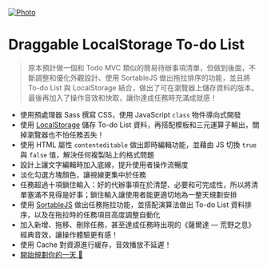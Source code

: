[![Photo](https://cdn.dribbble.com/users/3800131/screenshots/6757018/_____2019-07-09___11.03.44_4x.png)](https://dribbble.com/raychangdesign)

# Draggable LocalStorage To-do List

> 原本預計做一個和 Todo MVC 類似的簡易待辦事項清單，但做到後面，不斷調整和優化外觀設計、使用 SortableJS 做出拖拉排序的功能，並且將 To-do List 與 LocalStorage 結合，做出了可在瀏覽器上儲存資料的版本。最後再加入了操作音效和快取，讓你達成任務時充滿成就感！

- 使用預處理器 Sass 撰寫 CSS，使用 JavaScript `class` 物件導向式開發
- 使用 [LocalStorage](https://developer.mozilla.org/zh-TW/docs/Web/API/Window/localStorage) 儲存 To-do List 資料，再搭配模板和三元運算子輸出，關掉瀏覽器也不怕任務丟失！
- 使用 HTML 屬性 `contenteditable` 做出即時編輯功能，並藉由 JS 切換 `true` 與 `false` 值，解決任何複製貼上的格式問題
- 設計上讓文字編輯時加入底線，提升使用者操作流暢度
- 淡化勾選方塊顏色，讓視線更集中於任務
- 任務超過十項鎖住輸入：好的代辦事項在於清楚、必要和可完成性，所以將清單塞滿不見得是好事；鎖住輸入讓使用者能更適切地為一整天規劃安排
- 使用 [SortableJS](https://github.com/SortableJS/Sortable) 做出任務拖拉功能，並搭配演算法做出 To-do List 資料排序，以及在拖拉時的任務項目高度調整自動化
- 加入新增、拖移、刪除任務，甚至達成任務時出現的《薩爾達 — 荒野之息》經典音效，讓操作體驗更有感！
- 使用 Cache 對資源進行緩存，音效播放不延遲！
- [開始規劃你的一天 🙂](https://rayc2045.github.io/draggable-localStorage-todoList/)